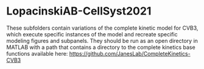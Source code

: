 # LopacinskiAB-CellSyst2021

These subfolders contain variations of the complete kinetic model for CVB3, which execute specific instances of the model and recreate specific modeling figures and subpanels.  They should be run as an open directory in MATLAB with a path that contains a directory to the complete kinetics base functions available here:  https://github.com/JanesLab/CompleteKinetics-CVB3
